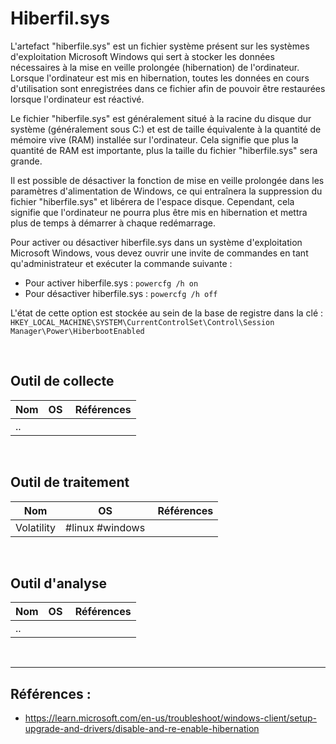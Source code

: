 # Hiberfil.sys

L'artefact "hiberfile.sys" est un fichier système présent sur les systèmes d'exploitation Microsoft Windows qui sert à stocker les données nécessaires à la mise en veille prolongée (hibernation) de l'ordinateur. Lorsque l'ordinateur est mis en hibernation, toutes les données en cours d'utilisation sont enregistrées dans ce fichier afin de pouvoir être restaurées lorsque l'ordinateur est réactivé.

Le fichier "hiberfile.sys" est généralement situé à la racine du disque dur système (généralement sous C:) et est de taille équivalente à la quantité de mémoire vive (RAM) installée sur l'ordinateur. Cela signifie que plus la quantité de RAM est importante, plus la taille du fichier "hiberfile.sys" sera grande.

Il est possible de désactiver la fonction de mise en veille prolongée dans les paramètres d'alimentation de Windows, ce qui entraînera la suppression du fichier "hiberfile.sys" et libérera de l'espace disque. Cependant, cela signifie que l'ordinateur ne pourra plus être mis en hibernation et mettra plus de temps à démarrer à chaque redémarrage.

Pour activer ou désactiver hiberfile.sys dans un système d'exploitation Microsoft Windows, vous devez ouvrir une invite de commandes en tant qu'administrateur et exécuter la commande suivante :

- Pour activer hiberfile.sys : ```powercfg /h on```
- Pour désactiver hiberfile.sys : ```powercfg /h off```

L'état de cette option est stockée au sein de la base de registre dans la clé : ```HKEY_LOCAL_MACHINE\SYSTEM\CurrentControlSet\Control\Session Manager\Power\HiberbootEnabled```

<br/>

## Outil de collecte 

| Nom | OS | Références |
|-----|-------------|------------|
| .. |  | |

<br/>

## Outil de traitement 

| Nom | OS | Références |
|-----|-------------|------------|
| Volatility | #linux #windows | |

<br/>

## Outil d'analyse

| Nom | OS | Références |
|-----|-------------|------------|
| .. |  | |

<br/>


------
## Références :
- https://learn.microsoft.com/en-us/troubleshoot/windows-client/setup-upgrade-and-drivers/disable-and-re-enable-hibernation
